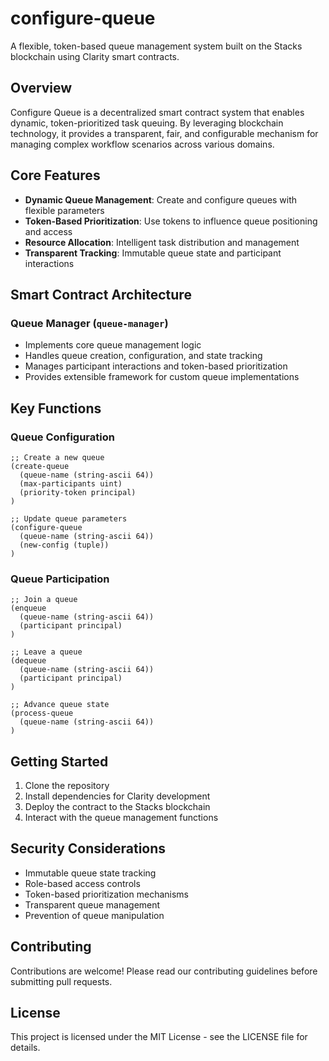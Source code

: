 # configure-queue

A flexible, token-based queue management system built on the Stacks blockchain using Clarity smart contracts.

## Overview

Configure Queue is a decentralized smart contract system that enables dynamic, token-prioritized task queuing. By leveraging blockchain technology, it provides a transparent, fair, and configurable mechanism for managing complex workflow scenarios across various domains.

## Core Features

- **Dynamic Queue Management**: Create and configure queues with flexible parameters
- **Token-Based Prioritization**: Use tokens to influence queue positioning and access
- **Resource Allocation**: Intelligent task distribution and management
- **Transparent Tracking**: Immutable queue state and participant interactions

## Smart Contract Architecture

### Queue Manager (`queue-manager`)
- Implements core queue management logic
- Handles queue creation, configuration, and state tracking
- Manages participant interactions and token-based prioritization
- Provides extensible framework for custom queue implementations

## Key Functions

### Queue Configuration
```clarity
;; Create a new queue
(create-queue 
  (queue-name (string-ascii 64)) 
  (max-participants uint) 
  (priority-token principal)
)

;; Update queue parameters
(configure-queue 
  (queue-name (string-ascii 64)) 
  (new-config (tuple))
)
```

### Queue Participation
```clarity
;; Join a queue
(enqueue 
  (queue-name (string-ascii 64)) 
  (participant principal)
)

;; Leave a queue
(dequeue 
  (queue-name (string-ascii 64)) 
  (participant principal)
)

;; Advance queue state
(process-queue 
  (queue-name (string-ascii 64))
)
```

## Getting Started

1. Clone the repository
2. Install dependencies for Clarity development
3. Deploy the contract to the Stacks blockchain
4. Interact with the queue management functions

## Security Considerations

- Immutable queue state tracking
- Role-based access controls
- Token-based prioritization mechanisms
- Transparent queue management
- Prevention of queue manipulation

## Contributing

Contributions are welcome! Please read our contributing guidelines before submitting pull requests.

## License

This project is licensed under the MIT License - see the LICENSE file for details.